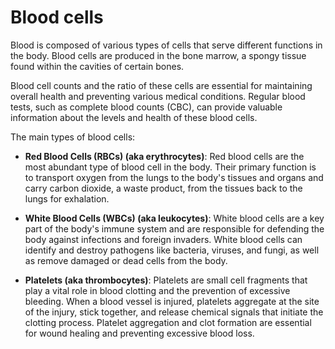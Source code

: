 <!--
source: gpt-3 + jph editing
tags: components blood
-->

# Blood cells

Blood is composed of various types of cells that serve different functions in the body. Blood cells are produced in the bone marrow, a spongy tissue found within the cavities of certain bones.

Blood cell counts and the ratio of these cells are essential for maintaining overall health and preventing various medical conditions. Regular blood tests, such as complete blood counts (CBC), can provide valuable information about the levels and health of these blood cells.

The main types of blood cells:

* **Red Blood Cells (RBCs) (aka erythrocytes)**: Red blood cells are the most abundant type of blood cell in the body. Their primary function is to transport oxygen from the lungs to the body's tissues and organs and carry carbon dioxide, a waste product, from the tissues back to the lungs for exhalation.

* **White Blood Cells (WBCs) (aka leukocytes)**: White blood cells are a key part of the body's immune system and are responsible for defending the body against infections and foreign invaders.  White blood cells can identify and destroy pathogens like bacteria, viruses, and fungi, as well as remove damaged or dead cells from the body.

* **Platelets (aka thrombocytes)**: Platelets are small cell fragments that play a vital role in blood clotting and the prevention of excessive bleeding. When a blood vessel is injured, platelets aggregate at the site of the injury, stick together, and release chemical signals that initiate the clotting process. Platelet aggregation and clot formation are essential for wound healing and preventing excessive blood loss.

